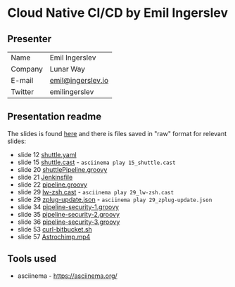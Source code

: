 # Cloud Native CI/CD by Emil Ingerslev

## Presenter
| | |
|---|---|
| Name | Emil Ingerslev |
| Company | Lunar Way |
| E-mail | emil@ingerslev.io |
| Twitter | emilingerslev |

## Presentation readme
The slides is found [here](./slides.pdf) and there is files saved in "raw" format for relevant slides:

* slide 12
  [shuttle.yaml](./12_shuttle.yaml)
* slide 15
  [shuttle.cast](./15_shuttle.cast) - `asciinema play 15_shuttle.cast`
* slide 20
  [shuttlePipeline.groovy](./20_shuttlePipeline.groovy)
* slide 21
  [Jenkinsfile](./21_Jenkinsfile)
* slide 22
  [pipeline.groovy](./22_pipeline.groovy)
* slide 29
  [lw-zsh.cast](./29_lw-zsh.cast) - `asciinema play 29_lw-zsh.cast`
* slide 29
  [zplug-update.json](./29_zplug-update.json) - `asciinema play 29_zplug-update.json`
* slide 34
  [pipeline-security-1.groovy](./34_pipeline-security-1.groovy)
* slide 35
  [pipeline-security-2.groovy](./35_pipeline-security-2.groovy)
* slide 36
  [pipeline-security-3.groovy](./36_pipeline-security-3.groovy)
* slide 53
  [curl-bitbucket.sh](./53_curl-bitbucket.sh)
* slide 57
  [Astrochimp.mp4](./57_Astrochimp.mp4)

## Tools used
* asciinema - https://asciinema.org/

